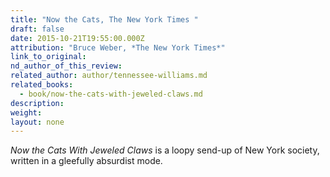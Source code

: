 ```yaml
---
title: "Now the Cats, The New York Times "
draft: false
date: 2015-10-21T19:55:00.000Z
attribution: "Bruce Weber, *The New York Times*"
link_to_original:
nd_author_of_this_review:
related_author: author/tennessee-williams.md
related_books:
  - book/now-the-cats-with-jeweled-claws.md
description:
weight:
layout: none
---
```

*Now the Cats With Jeweled Claws* is a loopy send-up of New York society, written in a gleefully absurdist mode.

